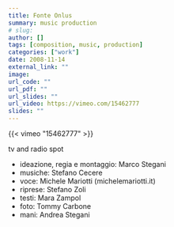```yaml
---
title: Fonte Onlus
summary: music production
# slug: 
author: []
tags: [composition, music, production]
categories: ["work"]
date: 2008-11-14
external_link: ""
image:
url_code: ""
url_pdf: ""
url_slides: ""
url_video: https://vimeo.com/15462777
slides: ""
---
```

{{< vimeo "15462777" >}}

tv and radio spot
- ideazione, regia e montaggio: Marco Stegani
- musiche: Stefano Cecere
- voce: Michele Mariotti (michelemariotti.it)
- riprese: Stefano Zoli
- testi: Mara Zampol
- foto: Tommy Carbone
- mani: Andrea Stegani
